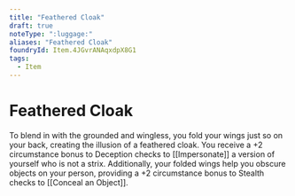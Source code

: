 ```yaml
---
title: "Feathered Cloak"
draft: true
noteType: ":luggage:"
aliases: "Feathered Cloak"
foundryId: Item.4JGvrANAqxdpX8G1
tags:
  - Item
---
```


# Feathered Cloak

To blend in with the grounded and wingless, you fold your wings just so on your back, creating the illusion of a feathered cloak. You receive a +2 circumstance bonus to Deception checks to [[Impersonate]] a version of yourself who is not a strix. Additionally, your folded wings help you obscure objects on your person, providing a +2 circumstance bonus to Stealth checks to [[Conceal an Object]].
